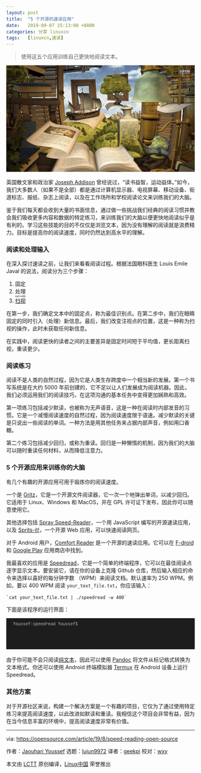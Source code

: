 ```yaml
---
layout: post
title:	"5 个开源的速读应用"
date:	2019-09-07 15:13:00 +0800 
categories:	分享 linuxcn 
tags:	[linuxcn,速读]
---
```




> 
> 使用这五个应用训练自己更快地阅读文本。
> 
> 
> 


![](/Asserts/Images/album/201909/07/151320r39o26onsp3sq1qo.jpg)


英国散文家和政治家 [Joseph Addison](https://en.wikipedia.org/wiki/Joseph_Addison) 曾经说过，“读书益智，运动益体。”如今，我们大多数人（如果不是全部）都是通过计算机显示器、电视屏幕、移动设备、街道标志、报纸、杂志上阅读，以及在工作场所和学校阅读论文来训练我们的大脑。


鉴于我们每天都会收到大量的书面信息，通过做一些挑战我们经典的阅读习惯并教会我们吸收更多内容和数据的特定练习，来训练我们的大脑以便更快地阅读似乎是有利的。学习这些技能的目的不仅仅是浏览文本，因为没有理解的阅读就是浪费精力。目标是提高你的阅读速度，同时仍然达到高水平的理解。


### 阅读和处理输入


在深入探讨速读之前，让我们来看看阅读过程。根据法国眼科医生 Louis Emile Javal 的说法，阅读分为三个步骤：


1. 固定
2. 处理
3. <ruby> <a href="https://en.wikipedia.org/wiki/Saccade">  扫视 </a> <rt>  saccade </rt></ruby>


在第一步，我们确定文本中的固定点，称为最佳识别点。在第二步中，我们在眼睛固定的同时引入（处理）新信息。最后，我们改变注视点的位置，这是一种称为扫视的操作，此时未获取任何新信息。


在实践中，阅读更快的读者之间的主要差异是固定时间短于平均值，更长距离扫视，重读更少。


### 阅读练习


阅读不是人类的自然过程，因为它是人类生存跨度中一个相当新的发展。第一个书写系统是在大约 5000 年前创建的，它不足以让人们发展成为阅读机器。因此，我们必须运用我们的阅读技巧，在这项沟通的基本任务中变得更加娴熟和高效。


第一项练习包括减少默读，也被称为无声语音，这是一种在阅读时内部发音的习惯。它是一个减慢阅读速度的自然过程，因为阅读速度限于语速。减少默读的关键是只说出一些阅读的单词。一种方法是用其他任务来占据内部声音，例如用口香糖。


第二个练习包括减少回归，或称为重读。回归是一种懒惰的机制，因为我们的大脑可以随时重读任何材料，从而降低注意力。


### 5 个开源应用来训练你的大脑


有几个有趣的开源应用可用于锻炼你的阅读速度。


一个是 [Gritz](https://github.com/jeffkowalski/gritz)，它是一个开源文件阅读器，它一次一个地弹出单词，以减少回归。它适用于 Linux、Windows 和 MacOS，并在 GPL 许可证下发布，因此你可以随意使用它。


其他选择包括 [Spray Speed-Reader](https://github.com/chaimpeck/spray)，一个用 JavaScript 编写的开源速读应用，以及 [Sprits-it!](https://github.com/the-happy-hippo/sprits-it)，一个开源 Web 应用，可以快速阅读网页。


对于 Android 用户，[Comfort Reader](https://github.com/mschlauch/comfortreader) 是一个开源的速读应用。它可以在 [F-droid](https://f-droid.org/packages/com.mschlauch.comfortreader/) 和 [Google Play](https://play.google.com/store/apps/details?id=com.mschlauch.comfortreader) 应用商店中找到。


我最喜欢的应用是 [Speedread](https://github.com/pasky/speedread)，它是一个简单的终端程序，它可以在最佳阅读点逐字显示文本。要安装它，请在你的设备上克隆 Github 仓库，然后输入相应的命令来选择以喜好的每分钟字数 （WPM）来阅读文档。默认速率为 250 WPM。例如，要以 400 WPM 阅读 `your_text_file.txt`，你应该输入：



```
`cat your_text_file.txt | ./speedread -w 400`
```

下面是该程序的运行界面：


![Speedread demo](/Asserts/Images/album/201909/07/151426rm11lgd5jt5x194g.gif "Speedread demo")


由于你可能不会只阅读[纯文本](https://plaintextproject.online/)，因此可以使用 [Pandoc](https://opensource.com/article/18/9/intro-pandoc) 将文件从标记格式转换为文本格式。你还可以使用 Android 终端模拟器 [Termux](https://termux.com/) 在 Android 设备上运行 Speedread。


### 其他方案


对于开源社区来说，构建一个解决方案是一个有趣的项目，它仅为了通过使用特定练习来提高阅读速度，以此改进如默读和重读。我相信这个项目会非常有益，因为在当今信息丰富的环境中，提高阅读速度非常有价值。




---


via: <https://opensource.com/article/19/8/speed-reading-open-source>


作者：[Jaouhari Youssef](https://opensource.com/users/jaouhari) 选题：[lujun9972](https://github.com/lujun9972) 译者：[geekpi](https://github.com/geekpi) 校对：[wxy](https://github.com/wxy)


本文由 [LCTT](https://github.com/LCTT/TranslateProject) 原创编译，[Linux中国](https://linux.cn/) 荣誉推出
